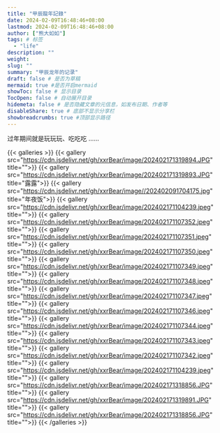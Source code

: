 ```yaml
---
title: "甲辰龍年記錄"
date: 2024-02-09T16:48:46+08:00
lastmod: 2024-02-09T16:48:46+08:00
author: ["熊大如如"]
tags: # 标签
  - "life"
description: ""
weight:
slug: ""
summary: "甲辰龙年的记录"
draft: false # 是否为草稿
mermaid: true #是否开启mermaid
showToc: false # 显示目录
TocOpen: false # 自动展开目录
hidemeta: false # 是否隐藏文章的元信息，如发布日期、作者等
disableShare: true # 底部不显示分享栏
showbreadcrumbs: true #顶部显示路径
---
```


过年期间就是玩玩玩、吃吃吃 ......

[comment]: <使用的时候把前面的a去掉> 
{{< galleries >}}
{{< gallery src="https://cdn.jsdelivr.net/gh/xxrBear/image/202402171319894.JPG" title="">}}
{{< gallery src="https://cdn.jsdelivr.net/gh/xxrBear/image/202402171319893.JPG" title="露露">}}
{{< gallery src="https://cdn.jsdelivr.net/gh/xxrBear/image//202402091704175.jpg" title="年夜饭">}}
{{< gallery src="https://cdn.jsdelivr.net/gh/xxrBear/image/202402171104239.jpeg" title="">}}
{{< gallery src="https://cdn.jsdelivr.net/gh/xxrBear/image/202402171107352.jpeg" title="">}}
{{< gallery src="https://cdn.jsdelivr.net/gh/xxrBear/image/202402171107351.jpeg" title="">}}
{{< gallery src="https://cdn.jsdelivr.net/gh/xxrBear/image/202402171107350.jpeg" title="">}}
{{< gallery src="https://cdn.jsdelivr.net/gh/xxrBear/image/202402171107349.jpeg" title="">}}
{{< gallery src="https://cdn.jsdelivr.net/gh/xxrBear/image/202402171107348.jpeg" title="">}}
{{< gallery src="https://cdn.jsdelivr.net/gh/xxrBear/image/202402171107347.jpeg" title="">}}
{{< gallery src="https://cdn.jsdelivr.net/gh/xxrBear/image/202402171107346.jpeg" title="">}}
{{< gallery src="https://cdn.jsdelivr.net/gh/xxrBear/image/202402171107344.jpeg" title="">}}
{{< gallery src="https://cdn.jsdelivr.net/gh/xxrBear/image/202402171107343.jpeg" title="">}}
{{< gallery src="https://cdn.jsdelivr.net/gh/xxrBear/image/202402171107342.jpeg" title="">}}
{{< gallery src="https://cdn.jsdelivr.net/gh/xxrBear/image/202402171104239.jpeg" title="">}}
{{< gallery src="https://cdn.jsdelivr.net/gh/xxrBear/image/202402171318856.JPG" title="">}}
{{< gallery src="https://cdn.jsdelivr.net/gh/xxrBear/image/202402171319891.JPG" title="">}}
{{< gallery src="https://cdn.jsdelivr.net/gh/xxrBear/image/202402171318856.JPG" title="">}}
{{< /galleries >}}
